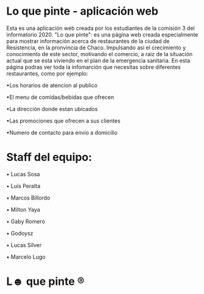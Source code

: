 # Lo que pinte - aplicación web

Esta es una aplicación web creada por los estudiantes de la comisión 3 del informatorio 2020. 
"Lo que pinte": es una página web creada especialmente para mostrar información acerca de restaurantes de la ciudad de Resistencia, en la pronvincia de Chaco. Impulsando asi el crecimiento y conocimiento de este sector, motivando el comercio, a raiz de la situación actual que se esta viviendo en el plan de la emergencia sanitaria. En esta página podras ver toda la infomarción que necesitas sobre diferentes restaurantes, como por ejemplo:

•Los horarios de atencion al publico

•El menu de comidas/bebidas que ofrecen

•La dirección donde estan ubicados

•Las promociones que ofrecen a sus clientes

•Numero de contacto para envio a domicilio

# Staff del equipo:

• Lucas Sosa

• Luis Peralta

• Marcos Billordo

• Milton Yaya

• Gaby Romero

• Godoysz

• Lucas Silver

• Marcelo Lugo

# L☻ que pinte ®
